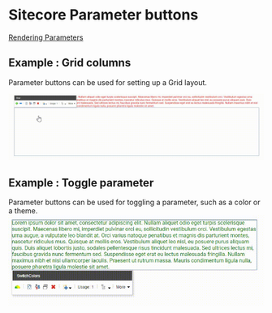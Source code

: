 # Sitecore Parameter buttons

[Rendering Parameters](https://blogs.perficient.com/sitecore/2012/12/03/sitecore-rendering-parameter-templates/)

## Example : Grid columns

Parameter buttons can be used for setting up a Grid layout. 

![alt text](https://raw.githubusercontent.com/mquekel/Sitecore-parameterbuttons/master/WwQrzHDS2R.gif)

## Example : Toggle parameter

Parameter buttons can be used for toggling a parameter, such as a color or a theme.
![alt text](https://raw.githubusercontent.com/mquekel/Sitecore-parameterbuttons/master/TrsYCGWcKK.gif)

